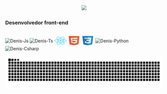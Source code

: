 <h1 align="center">
    <img src="https://readme-typing-svg.herokuapp.com/?font=Righteous&size=35&center=true&vCenter=true&width=700&height=70&duration=4000&lines=Olá!+👋;+Sou+Andre+Murilo+Rodrigues+de+França!;" />
</h1>
<h3>Desenvolvedor front-end</h3>

<div>
 
</div>


    
<div style="display: inline_block"><br>
<img align="center" alt="Denis-Js" height="30" width="40" src="https://cdn.jsdelivr.net/gh/devicons/devicon@latest/icons/java/java-original-wordmark.svg">
<img align="center" alt="Denis-Ts" height="30" width="40" src="https://cdn.jsdelivr.net/gh/devicons/devicon@latest/icons/eclipse/eclipse-original.svg">
<img align="center" alt="Denis-React" height="30" width="40" src="https://raw.githubusercontent.com/devicons/devicon/master/icons/react/react-original.svg">
<img align="center" alt="Denis-HTML" height="30" width="40" src="https://raw.githubusercontent.com/devicons/devicon/master/icons/html5/html5-original.svg">
<img align="center" alt="Denis-CSS" height="30" width="40" src="https://raw.githubusercontent.com/devicons/devicon/master/icons/css3/css3-original.svg">
<img align="center" alt="Denis-Python" height="30" width="40" src="https://cdn.jsdelivr.net/gh/devicons/devicon@latest/icons/javascript/javascript-original.svg">
<img align="center" alt="Denis-Csharp" height="30" width="50" src="https://cdn.jsdelivr.net/gh/devicons/devicon@latest/icons/mysql/mysql-plain-wordmark.svg">
</div>

![Snake animation](https://github.com/AndreMuril0/AndreMuril0/blob/output/github-contribution-grid-snake.svg)
